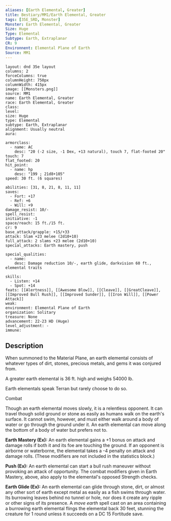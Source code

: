 ```yaml
---
aliases: [Earth Elemental, Greater]
title: Bestiary/MM1/Earth Elemental, Greater
tags: [35E_SRD, Monster]
Monster: Earth Elemental, Greater
Size: Huge
Type: Elemental
Subtype: Earth, Extraplanar
CR: 9
Environnent: Elemental Plane of Earth
Source: MM1
---
```


```statblock
layout: dnd 35e layout
columns: 2
forceColumns: true
columnHeight: 750px
columnWidth: 415px
image: [[Monsters.png]]
source: MM1
name: Earth Elemental, Greater
race: Earth Elemental, Greater
class: 
level: 
size: Huge
type: Elemental
subtype: Earth, Extraplanar
alignment: Usually neutral
aura: 

armorclass:
  - name: AC
    desc: "20 (-2 size, -1 Dex, +13 natural), touch 7, flat-footed 20"
touch: 7
flat_footed: 20
hit_point:
  - name: hp
    desc: "199 ; 21d8+105"
speed: 30 ft. (6 squares)

abilities: [31, 8, 21, 8, 11, 11]
saves:
  - Fort: +17
  - Ref: +6
  - Will: +9
damage_resist: 10/-
spell_resist: 
initiative: -1
space/reach: 15 ft./15 ft.
cr: 9
base_attack/grapple: +15/+33
attack: Slam +23 melee (2d10+10)
full_attack: 2 slams +23 melee (2d10+10)
special_attacks: Earth mastery, push

special_qualities:
  - name: 
    desc: Damage reduction 10/-, earth glide, darkvision 60 ft., elemental traits

skills:
  - Listen: +14
  - Spot: +14
feats: [[Alertness]], [[Awesome Blow]], [[Cleave]], [[GreatCleave]], [[Improved Bull Rush]], [[Improved Sunder]], [[Iron Will]], [[Power Attack]]
weak: 
environment: Elemental Plane of Earth
organization: Solitary
treasure: None
advancement: 22-23 HD (Huge)
level_adjustment: -
immune: 
```

## Description

<p>When summoned to the Material Plane, an earth elemental consists of whatever types of dirt, stones, precious metals, and gems it was conjured from.</p>
<p>A greater earth elemental is 36 ft. high and weighs 54000 lb.</p>
<p>Earth elementals speak Terran but rarely choose to do so.</p>
<p>Combat</p>
<p>Though an earth elemental moves slowly, it is a relentless opponent. It can travel though solid ground or stone as easily as humans walk on the earth's surface. It cannot swim, however, and must either walk around a body of water or go through the ground under it. An earth elemental can move along the bottom of a body of water but prefers not to.</p>
<p>
            <b>Earth Mastery (Ex):</b> An earth elemental gains a +1 bonus on attack and damage rolls if both it and its foe are touching the ground. If an opponent is airborne or waterborne, the elemental takes a -4 penalty on attack and damage rolls. (These modifiers are not included in the statistics block.)</p>
<p>
            <b>Push (Ex):</b> An earth elemental can start a bull rush maneuver without provoking an attack of opportunity. The combat modifiers given in Earth Mastery, above, also apply to the elemental's opposed Strength checks.</p>
<p>
            <b>Earth Glide (Ex):</b> An earth elemental can glide through stone, dirt, or almost any other sort of earth except metal as easily as a fish swims through water. Its burrowing leaves behind no tunnel or hole, nor does it create any ripple or other signs of its presence. A <i>move earth</i> spell cast on an area containing a burrowing earth elemental flings the elemental back 30 feet, stunning the creature for 1 round unless it succeeds on a DC 15 Fortitude save.</p>
